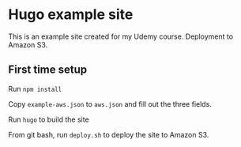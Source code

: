 # Hugo example site

This is an example site created for my Udemy course. Deployment to Amazon S3.

## First time setup

Run `npm install`

Copy `example-aws.json` to `aws.json` and fill out the three fields.

Run `hugo` to build the site

From git bash, run `deploy.sh` to deploy the site to Amazon S3.